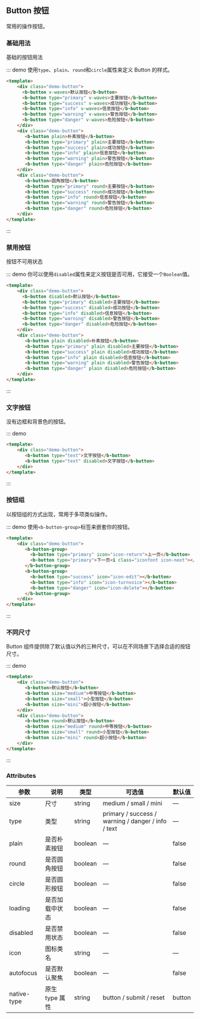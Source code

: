 ## Button 按钮

常用的操作按钮。


### 基础用法

基础的按钮用法

::: demo 使用`type`、`plain`、`round`和`circle`属性来定义 Button 的样式。
```html  
<template>
    <div class="demo-button">
      <b-button v-waves>默认按钮</b-button>
      <b-button type="primary" v-waves>主要按钮</b-button>
      <b-button type="success" v-waves>成功按钮</b-button>
      <b-button type="info" v-waves>信息按钮</b-button>
      <b-button type="warning" v-waves>警告按钮</b-button>
      <b-button type="danger" v-waves>危险按钮</b-button>
    </div>
    <div class="demo-button">
       <b-button plain>朴素按钮</b-button>
       <b-button type="primary" plain>主要按钮</b-button>
       <b-button type="success" plain>成功按钮</b-button>
       <b-button type="info" plain>信息按钮</b-button>
       <b-button type="warning" plain>警告按钮</b-button>
       <b-button type="danger" plain>危险按钮</b-button>
    </div>
    <div class="demo-button">
       <b-button>圆角按钮</b-button>
       <b-button type="primary" round>主要按钮</b-button>
       <b-button type="success" round>成功按钮</b-button>
       <b-button type="info" round>信息按钮</b-button>
       <b-button type="warning" round>警告按钮</b-button>
       <b-button type="danger" round>危险按钮</b-button>
    </div>
</template>
```
:::

### 禁用按钮

按钮不可用状态

::: demo 你可以使用`disabled`属性来定义按钮是否可用，它接受一个`Boolean`值。
```html  
<template>
    <div class="demo-button">
      <b-button disabled>默认按钮</b-button>
      <b-button type="primary" disabled>主要按钮</b-button>
      <b-button type="success" disabled>成功按钮</b-button>
      <b-button type="info" disabled>信息按钮</b-button>
      <b-button type="warning" disabled>警告按钮</b-button>
      <b-button type="danger" disabled>危险按钮</b-button>
    </div>
    <div class="demo-button">
       <b-button plain disabled>朴素按钮</b-button>
       <b-button type="primary" plain disabled>主要按钮</b-button>
       <b-button type="success" plain disabled>成功按钮</b-button>
       <b-button type="info" plain disabled>信息按钮</b-button>
       <b-button type="warning" plain disabled>警告按钮</b-button>
       <b-button type="danger" plain disabled>危险按钮</b-button>
    </div>
</template>
```
:::

### 文字按钮

没有边框和背景色的按钮。

::: demo 
```html  
<template>
    <div class="demo-button">
       <b-button type="text">文字按钮</b-button>
       <b-button type="text" disabled>文字按钮</b-button>
    </div>
</template>
```
:::

### 按钮组

以按钮组的方式出现，常用于多项类似操作。

::: demo  使用`<b-button-group>`标签来嵌套你的按钮。
```html  
<template>
    <div class="demo-button">
       <b-button-group>
         <b-button type="primary" icon="icon-return">上一页</b-button>
         <b-button type="primary">下一页<i class="iconfont icon-next"></i></b-button>
       </b-button-group>
       <b-button-group>
         <b-button type="success" icon="icon-edit"></b-button>
         <b-button type="info" icon="icon-turnvoice"></b-button>
         <b-button type="danger" icon="icon-delete"></b-button>
       </b-button-group>
    </div>
</template>
```
:::

### 不同尺寸

Button 组件提供除了默认值以外的三种尺寸，可以在不同场景下选择合适的按钮尺寸。

::: demo 
```html  
<template>
    <div class="demo-button">
       <b-button>默认按钮</b-button>
       <b-button size="medium">中等按钮</b-button>
       <b-button size="small">小型按钮</b-button>
       <b-button size="mini">超小按钮</b-button>
    </div>
    <div class="demo-button">
       <b-button round>默认按钮</b-button>
       <b-button size="medium" round>中等按钮</b-button>
       <b-button size="small" round>小型按钮</b-button>
       <b-button size="mini" round>超小按钮</b-button>
    </div>
</template>
```
:::

### Attributes

| 参数      | 说明    | 类型      | 可选值       | 默认值   |
|---------- |-------- |---------- |-------------  |-------- |
| size     | 尺寸   | string  |   medium / small / mini            |    —     |
| type     | 类型   | string    |   primary / success / warning / danger / info / text |     —    |
| plain     | 是否朴素按钮   | boolean    | — | false   |
| round     | 是否圆角按钮   | boolean    | — | false   |
| circle     | 是否圆形按钮   | boolean    | — | false   |
| loading     | 是否加载中状态   | boolean    | — | false   |
| disabled  | 是否禁用状态    | boolean   | —   | false   |
| icon  | 图标类名 | string   |  —  |  —  |
| autofocus  | 是否默认聚焦 | boolean   |  —  |  false  |
| native-type | 原生 type 属性 | string | button / submit / reset | button |


